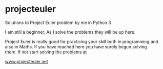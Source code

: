 # projecteuler
Solutions to Project Euler problem by me in Python 3


I am still a beginner. As I solve the problems they will be up here. 

Project Euler is really good for practicing your skill both in programming and also in Maths.
If you have reached here you have surely begun solving them. If not start solving the problems at



www.projecteuler.net 
